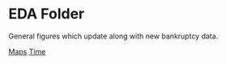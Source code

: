# EDA Folder

General figures which update along with new bankruptcy data.

[Maps](2-eda-maps)
[Time](2-eda-time)